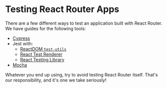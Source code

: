 # Testing React Router Apps

There are a few different ways to test an application built with React Router.
We have guides for the following tools:

- [Cypress](testing-with-cypress.md)
- Jest with:
  - [ReactDOM `test-utils`](testing-with-jest-react-dom-test-utils.md)
  - [React Test Renderer](testing-with-jest-react-test-renderer.md)
  - [React Testing Library](testing-with-jest-react-testing-library.md)
- [Mocha](testing-with-mocha.md)

Whatever you end up using, try to avoid testing React Router itself. That's our
responsibility, and it's one we take seriously!
